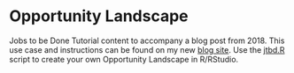 # Opportunity Landscape
Jobs to be Done Tutorial content to accompany a blog post from 2018.
This use case and instructions can be found on my new [blog site](https://www.fionamacneill.co.uk/post/2018/03/ux-camp-brighton-2018-jobs-to-be-done-r). Use the [jtbd.R](/jtbd.R) script to create your own Opportunity Landscape in R/RStudio.
